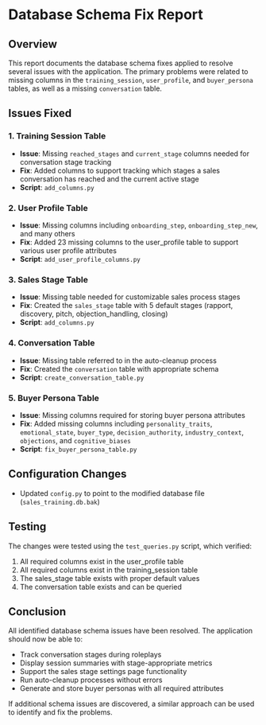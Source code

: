 # Database Schema Fix Report

## Overview
This report documents the database schema fixes applied to resolve several issues with the application. The primary problems were related to missing columns in the `training_session`, `user_profile`, and `buyer_persona` tables, as well as a missing `conversation` table.

## Issues Fixed

### 1. Training Session Table
- **Issue**: Missing `reached_stages` and `current_stage` columns needed for conversation stage tracking
- **Fix**: Added columns to support tracking which stages a sales conversation has reached and the current active stage
- **Script**: `add_columns.py`

### 2. User Profile Table
- **Issue**: Missing columns including `onboarding_step`, `onboarding_step_new`, and many others
- **Fix**: Added 23 missing columns to the user_profile table to support various user profile attributes
- **Script**: `add_user_profile_columns.py`

### 3. Sales Stage Table
- **Issue**: Missing table needed for customizable sales process stages
- **Fix**: Created the `sales_stage` table with 5 default stages (rapport, discovery, pitch, objection_handling, closing)
- **Script**: `add_columns.py`

### 4. Conversation Table
- **Issue**: Missing table referred to in the auto-cleanup process
- **Fix**: Created the `conversation` table with appropriate schema
- **Script**: `create_conversation_table.py`

### 5. Buyer Persona Table
- **Issue**: Missing columns required for storing buyer persona attributes
- **Fix**: Added missing columns including `personality_traits`, `emotional_state`, `buyer_type`, `decision_authority`, `industry_context`, `objections`, and `cognitive_biases`
- **Script**: `fix_buyer_persona_table.py`

## Configuration Changes
- Updated `config.py` to point to the modified database file (`sales_training.db.bak`)

## Testing
The changes were tested using the `test_queries.py` script, which verified:
1. All required columns exist in the user_profile table
2. All required columns exist in the training_session table
3. The sales_stage table exists with proper default values
4. The conversation table exists and can be queried

## Conclusion
All identified database schema issues have been resolved. The application should now be able to:
- Track conversation stages during roleplays
- Display session summaries with stage-appropriate metrics
- Support the sales stage settings page functionality
- Run auto-cleanup processes without errors
- Generate and store buyer personas with all required attributes

If additional schema issues are discovered, a similar approach can be used to identify and fix the problems. 